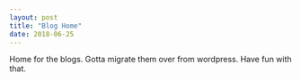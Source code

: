 ```yaml
---
layout: post
title: "Blog Home"
date: 2018-06-25
---
```


Home for the blogs. Gotta migrate them over from wordpress. Have fun with that.
